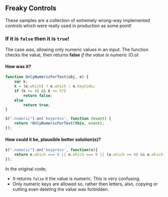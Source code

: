 ## Freaky Controls
These samples are a collection of extremely wrong-way implemented controls which were really used in production as some point!

### If it is `false` then it is `true`!
The case was, allowing only numeric values in an input. The function checks the value, then returns __false__ _if the value is numeric_ (O.o)

#### How was it?
```javascript
function OnlyNumericForText(obj, e) {
    var k;
    k = (e.which) ? e.which : e.keyCode;
    if (k >= 48 && k <= 57)
        return false;
    else
        return true;
}

$(".numeric").on('keypress', function (event) {
	return !OnlyNumericForText(this, event);
});
```

#### How could it be, plausible better solution(s)? 
```javascript
$(".numeric").on('keypress', function(e){
	return e.which === 8 || e.which === 0 || (e.which >= 48 && e.which <= 57);
});
```
In the original code;

* It returns `false` it the value is numeric. This is very confusing. 
* Only numeric keys are allowed so, rather then letters, also, copying or cutting even deleting the value was forbidden.
